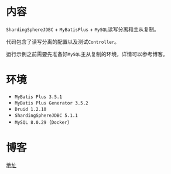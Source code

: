 # 内容

`ShardingSphereJDBC` + `MyBatisPlus` + `MySQL`读写分离和主从复制。

代码包含了读写分离的配置以及测试`Controller`。

运行示例之前需要先准备好`MySQL`主从复制的环境，详情可以参考博客。

# 环境

- `MyBatis Plus 3.5.1`
- `MyBatis Plus Generator 3.5.2`
- `Druid 1.2.10`
- `ShardingSphereJDBC 5.1.1`
- `MySQL 8.0.29`（`Docker`）

# 博客

[地址](https://blog.csdn.net/qq_27525611/article/details/118218614)
